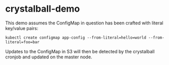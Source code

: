 # crystalball-demo

This demo assumes the ConfigMap in question has been crafted with literal key/value pairs:

`kubectl create configmap app-config --from-literal=hello=world --from-literal=foo=bar`

Updates to the ConfigMap in S3 will then be detected by the crystalball cronjob and updated
on the master node.
